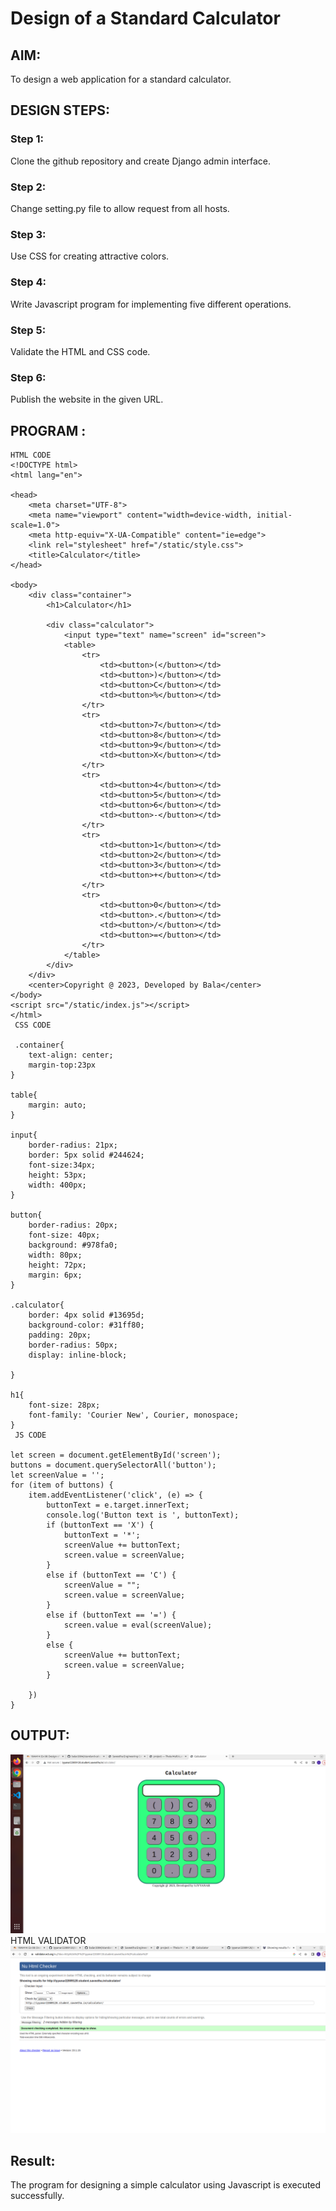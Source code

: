 # Design of a Standard Calculator

## AIM:

To design a web application for a standard calculator.

## DESIGN STEPS:

### Step 1:
Clone the github repository and create Django admin interface.



### Step 2:
Change setting.py file to allow request from all hosts.



### Step 3:
Use CSS for creating attractive colors.



### Step 4:
Write Javascript program for implementing five different operations.


### Step 5:

Validate the HTML and CSS code.

### Step 6:

Publish the website in the given URL.

## PROGRAM :
```
HTML CODE 
<!DOCTYPE html>
<html lang="en">

<head>
    <meta charset="UTF-8">
    <meta name="viewport" content="width=device-width, initial-scale=1.0">
    <meta http-equiv="X-UA-Compatible" content="ie=edge">
    <link rel="stylesheet" href="/static/style.css">
    <title>Calculator</title>
</head>

<body>
    <div class="container">
        <h1>Calculator</h1>

        <div class="calculator">
            <input type="text" name="screen" id="screen">
            <table>
                <tr>
                    <td><button>(</button></td>
                    <td><button>)</button></td>
                    <td><button>C</button></td>
                    <td><button>%</button></td>
                </tr>
                <tr>
                    <td><button>7</button></td>
                    <td><button>8</button></td>
                    <td><button>9</button></td>
                    <td><button>X</button></td>
                </tr>
                <tr>
                    <td><button>4</button></td>
                    <td><button>5</button></td>
                    <td><button>6</button></td>
                    <td><button>-</button></td>
                </tr>
                <tr>
                    <td><button>1</button></td>
                    <td><button>2</button></td>
                    <td><button>3</button></td>
                    <td><button>+</button></td>
                </tr>
                <tr>
                    <td><button>0</button></td>
                    <td><button>.</button></td>
                    <td><button>/</button></td>
                    <td><button>=</button></td>
                </tr>
            </table>
        </div>
    </div>
    <center>Copyright @ 2023, Developed by Bala</center>
</body>
<script src="/static/index.js"></script>
</html>
 CSS CODE

 .container{
    text-align: center;
    margin-top:23px
}

table{
    margin: auto;
}

input{
    border-radius: 21px;
    border: 5px solid #244624;
    font-size:34px;
    height: 53px;
    width: 400px;
}

button{
    border-radius: 20px;
    font-size: 40px;
    background: #978fa0;
    width: 80px;
    height: 72px;
    margin: 6px;
}

.calculator{ 
    border: 4px solid #13695d;
    background-color: #31ff80;
    padding: 20px;
    border-radius: 50px;
    display: inline-block;
    
}

h1{
    font-size: 28px;
    font-family: 'Courier New', Courier, monospace;
}
 JS CODE
  
let screen = document.getElementById('screen');
buttons = document.querySelectorAll('button');
let screenValue = '';
for (item of buttons) {
    item.addEventListener('click', (e) => {
        buttonText = e.target.innerText;
        console.log('Button text is ', buttonText);
        if (buttonText == 'X') {
            buttonText = '*';
            screenValue += buttonText;
            screen.value = screenValue;
        }
        else if (buttonText == 'C') {
            screenValue = "";
            screen.value = screenValue;
        }
        else if (buttonText == '=') {
            screen.value = eval(screenValue);
        }
        else {
            screenValue += buttonText;
            screen.value = screenValue;
        }

    })
}
```
## OUTPUT:
![OUTPUT](./calculator.png)
HTML VALIDATOR
![output](./html%20validator.png)
## Result:
The program for designing a simple calculator using Javascript is executed successfully.
